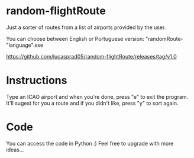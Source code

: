 # random-flightRoute
Just a sorter of routes from a list of airports provided by the user.

You can choose between English or Portuguese version:
"randomRoute-"language".exe

https://github.com/lucasprad05/random-flightRoute/releases/tag/v1.0

<h1>Instructions</h1>

Type an ICAO airport and when you're done, press "e" to exit the program.
It'll sugest for you a route and if you didn't like, press "y" to sort again.

<h1>Code</h1>
You can access the code in Python :)
Feel free to upgrade with more ideas...
